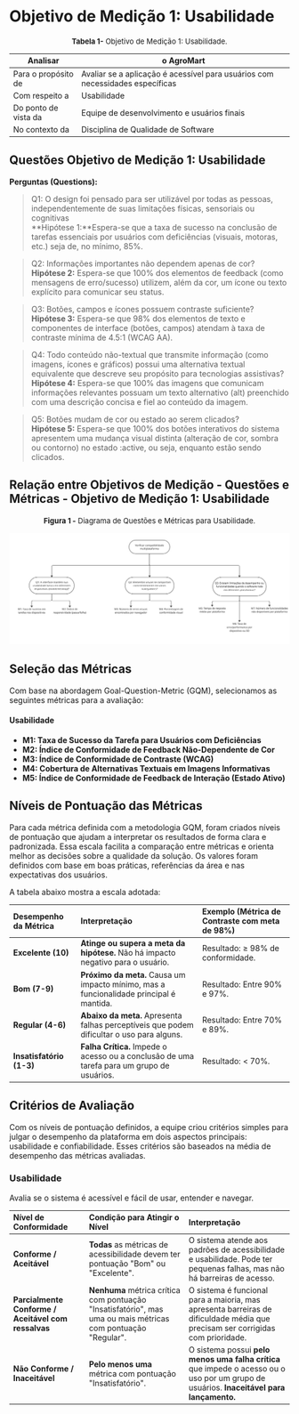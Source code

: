 # Objetivo de Medição 1: Usabilidade

<font size="2"><p style="text-align: center">**Tabela 1-** Objetivo de Medição 1: Usabilidade.</p></font>

| Analisar    | o AgroMart | 
| ---- | ------ |
| Para o propósito de | Avaliar se a aplicação é acessível para usuários com necessidades específicas      |
| Com respeito a | Usabilidade       |
| Do ponto de vista da | Equipe de desenvolvimento e usuários finais       |
| No contexto da | Disciplina de Qualidade de Software     |

## Questões Objetivo de Medição 1: Usabilidade

**Perguntas (Questions):**

> Q1: O design foi pensado para ser utilizável por todas as pessoas, independentemente de suas limitações físicas, sensoriais ou cognitivas <br> **Hipótese 1:**Espera-se que a taxa de sucesso na conclusão de tarefas essenciais por usuários com deficiências (visuais, motoras, etc.) seja de, no mínimo, 85%.

> Q2: Informações importantes não dependem apenas de cor? <br> **Hipótese 2:** Espera-se que 100% dos elementos de feedback (como mensagens de erro/sucesso) utilizem, além da cor, um ícone ou texto explícito para comunicar seu status.

> Q3: Botões, campos e ícones possuem contraste suficiente?<br> **Hipótese 3:** Espera-se que 98% dos elementos de texto e componentes de interface (botões, campos) atendam à taxa de contraste mínima de 4.5:1 (WCAG AA).

> Q4: Todo conteúdo não-textual que transmite informação (como imagens, ícones e gráficos) possui uma alternativa textual equivalente que descreve seu propósito para tecnologias assistivas? <br> **Hipótese 4:** Espera-se que 100% das imagens que comunicam informações relevantes possuam um texto alternativo (alt) preenchido com uma descrição concisa e fiel ao conteúdo da imagem.

> Q5: Botões mudam de cor ou estado ao serem clicados? <br> **Hipótese 5:** Espera-se que 100% dos botões interativos do sistema apresentem uma mudança visual distinta (alteração de cor, sombra ou contorno) no estado :active, ou seja, enquanto estão sendo clicados.


## Relação entre Objetivos de Medição - Questões e Métricas - Objetivo de Medição 1: Usabilidade

<font size="2"><p style="text-align: center">**Figura 1 -** Diagrama de Questões e Métricas para Usabilidade.</p></font>

![Diagrama1](../assets/Diagrama-1.jpg)

## Seleção das Métricas

Com base na abordagem Goal-Question-Metric (GQM), selecionamos as seguintes métricas para a avaliação:

#### Usabilidade

- **M1: Taxa de Sucesso da Tarefa para Usuários com Deficiências**
- **M2: Índice de Conformidade de Feedback Não-Dependente de Cor**
- **M3: Índice de Conformidade de Contraste (WCAG)**
- **M4: Cobertura de Alternativas Textuais em Imagens Informativas**
- **M5: Índice de Conformidade de Feedback de Interação (Estado Ativo)**

## Níveis de Pontuação das Métricas

Para cada métrica definida com a metodologia GQM, foram criados níveis de pontuação que ajudam a interpretar os resultados de forma clara e padronizada. Essa escala facilita a comparação entre métricas e orienta melhor as decisões sobre a qualidade da solução. Os valores foram definidos com base em boas práticas, referências da área e nas expectativas dos usuários.

A tabela abaixo mostra a escala adotada:

| **Desempenho da Métrica** | **Interpretação** | **Exemplo (Métrica de Contraste com meta de 98%)** |
| :--- | :--- | :--- |
| **Excelente (10)** | **Atinge ou supera a meta da hipótese.** Não há impacto negativo para o usuário. | Resultado: ≥ 98% de conformidade. |
| **Bom (7-9)** | **Próximo da meta.** Causa um impacto mínimo, mas a funcionalidade principal é mantida. | Resultado: Entre 90% e 97%. |
| **Regular (4-6)** | **Abaixo da meta.** Apresenta falhas perceptíveis que podem dificultar o uso para alguns. | Resultado: Entre 70% e 89%. |
| **Insatisfatório (1-3)**| **Falha Crítica.** Impede o acesso ou a conclusão de uma tarefa para um grupo de usuários. | Resultado: < 70%. |
## Critérios de Avaliação

Com os níveis de pontuação definidos, a equipe criou critérios simples para julgar o desempenho da plataforma em dois aspectos principais: usabilidade e confiabilidade. Esses critérios são baseados na média de desempenho das métricas avaliadas.

### Usabilidade

Avalia se o sistema é acessível e fácil de usar, entender e navegar.

| Nível de Conformidade | Condição para Atingir o Nível | Interpretação |
| :--- | :--- | :--- |
| **Conforme / Aceitável** | **Todas** as métricas de acessibilidade devem ter pontuação "Bom" ou "Excelente". | O sistema atende aos padrões de acessibilidade e usabilidade. Pode ter pequenas falhas, mas não há barreiras de acesso. |
| **Parcialmente Conforme / Aceitável com ressalvas** | **Nenhuma** métrica crítica com pontuação "Insatisfatório", mas uma ou mais métricas com pontuação "Regular". | O sistema é funcional para a maioria, mas apresenta barreiras de dificuldade média que precisam ser corrigidas com prioridade. |
| **Não Conforme / Inaceitável** | **Pelo menos uma** métrica com pontuação "Insatisfatório". | O sistema possui **pelo menos uma falha crítica** que impede o acesso ou o uso por um grupo de usuários. **Inaceitável para lançamento.** |